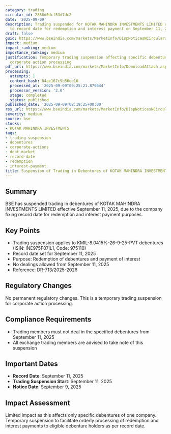 ```yaml
---
category: trading
circular_id: 2856d0dcf53d7dc2
date: '2025-09-09'
description: Trading suspended for KOTAK MAHINDRA INVESTMENTS LIMITED debentures due
  to record date for redemption and interest payment on September 11, 2025.
draft: false
guid: https://www.bseindia.com/markets/MarketInfo/DispNoticesNCirculars.aspx?Noticeid={E1B31E3F-906A-4D44-A72F-D5EFC6B1EE09}&noticeno=20250909-12&dt=09/09/2025&icount=12&totcount=24&flag=0
impact: medium
impact_ranking: medium
importance_ranking: medium
justification: Temporary trading suspension affecting specific debenture holders for
  corporate action processing
pdf_url: https://www.bseindia.com/markets/MarketInfo/DownloadAttach.aspx?id=20250909-12&attachedId=
processing:
  attempts: 1
  content_hash: 84ac167c9b56ee16
  processed_at: '2025-09-09T09:25:21.879644'
  processor_version: '2.0'
  stage: completed
  status: published
published_date: '2025-09-09T08:19:25+00:00'
rss_url: https://www.bseindia.com/markets/MarketInfo/DispNoticesNCirculars.aspx?Noticeid={E1B31E3F-906A-4D44-A72F-D5EFC6B1EE09}&noticeno=20250909-12&dt=09/09/2025&icount=12&totcount=24&flag=0
severity: medium
source: bse
stocks:
- KOTAK MAHINDRA INVESTMENTS
tags:
- trading-suspension
- debentures
- corporate-actions
- debt-market
- record-date
- redemption
- interest-payment
title: Suspension of Trading in Debentures of KOTAK MAHINDRA INVESTMENTS LIMITED
---
```


## Summary

BSE has suspended trading in debentures of KOTAK MAHINDRA INVESTMENTS LIMITED effective September 11, 2025, due to the company fixing record date for redemption and interest payment purposes.

## Key Points

- Trading suspension applies to KMIL-8.0415%-26-9-25-PVT debentures (ISIN: INE975F07IL1, Code: 975110)
- Record date set for September 11, 2025
- Purpose: Redemption of debentures and payment of interest
- No dealings allowed from September 11, 2025
- Reference: DR-713/2025-2026

## Regulatory Changes

No permanent regulatory changes. This is a temporary trading suspension for corporate action processing.

## Compliance Requirements

- Trading members must not deal in the specified debentures from September 11, 2025
- All exchange trading members are advised to take note of this suspension

## Important Dates

- **Record Date**: September 11, 2025
- **Trading Suspension Start**: September 11, 2025
- **Notice Date**: September 9, 2025

## Impact Assessment

Limited impact as this affects only specific debentures of one company. Temporary suspension to facilitate orderly processing of redemption and interest payments to eligible debenture holders as per record date.